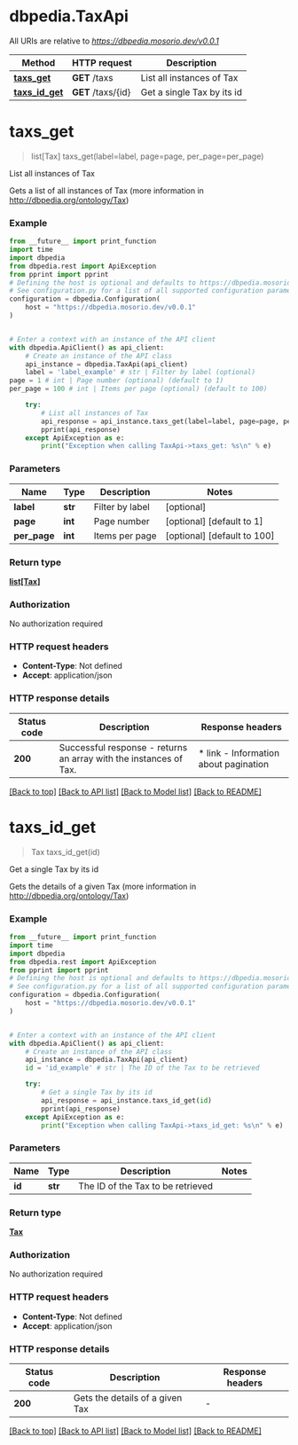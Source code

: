 # dbpedia.TaxApi

All URIs are relative to *https://dbpedia.mosorio.dev/v0.0.1*

Method | HTTP request | Description
------------- | ------------- | -------------
[**taxs_get**](TaxApi.md#taxs_get) | **GET** /taxs | List all instances of Tax
[**taxs_id_get**](TaxApi.md#taxs_id_get) | **GET** /taxs/{id} | Get a single Tax by its id


# **taxs_get**
> list[Tax] taxs_get(label=label, page=page, per_page=per_page)

List all instances of Tax

Gets a list of all instances of Tax (more information in http://dbpedia.org/ontology/Tax)

### Example

```python
from __future__ import print_function
import time
import dbpedia
from dbpedia.rest import ApiException
from pprint import pprint
# Defining the host is optional and defaults to https://dbpedia.mosorio.dev/v0.0.1
# See configuration.py for a list of all supported configuration parameters.
configuration = dbpedia.Configuration(
    host = "https://dbpedia.mosorio.dev/v0.0.1"
)


# Enter a context with an instance of the API client
with dbpedia.ApiClient() as api_client:
    # Create an instance of the API class
    api_instance = dbpedia.TaxApi(api_client)
    label = 'label_example' # str | Filter by label (optional)
page = 1 # int | Page number (optional) (default to 1)
per_page = 100 # int | Items per page (optional) (default to 100)

    try:
        # List all instances of Tax
        api_response = api_instance.taxs_get(label=label, page=page, per_page=per_page)
        pprint(api_response)
    except ApiException as e:
        print("Exception when calling TaxApi->taxs_get: %s\n" % e)
```

### Parameters

Name | Type | Description  | Notes
------------- | ------------- | ------------- | -------------
 **label** | **str**| Filter by label | [optional] 
 **page** | **int**| Page number | [optional] [default to 1]
 **per_page** | **int**| Items per page | [optional] [default to 100]

### Return type

[**list[Tax]**](Tax.md)

### Authorization

No authorization required

### HTTP request headers

 - **Content-Type**: Not defined
 - **Accept**: application/json

### HTTP response details
| Status code | Description | Response headers |
|-------------|-------------|------------------|
**200** | Successful response - returns an array with the instances of Tax. |  * link - Information about pagination <br>  |

[[Back to top]](#) [[Back to API list]](../README.md#documentation-for-api-endpoints) [[Back to Model list]](../README.md#documentation-for-models) [[Back to README]](../README.md)

# **taxs_id_get**
> Tax taxs_id_get(id)

Get a single Tax by its id

Gets the details of a given Tax (more information in http://dbpedia.org/ontology/Tax)

### Example

```python
from __future__ import print_function
import time
import dbpedia
from dbpedia.rest import ApiException
from pprint import pprint
# Defining the host is optional and defaults to https://dbpedia.mosorio.dev/v0.0.1
# See configuration.py for a list of all supported configuration parameters.
configuration = dbpedia.Configuration(
    host = "https://dbpedia.mosorio.dev/v0.0.1"
)


# Enter a context with an instance of the API client
with dbpedia.ApiClient() as api_client:
    # Create an instance of the API class
    api_instance = dbpedia.TaxApi(api_client)
    id = 'id_example' # str | The ID of the Tax to be retrieved

    try:
        # Get a single Tax by its id
        api_response = api_instance.taxs_id_get(id)
        pprint(api_response)
    except ApiException as e:
        print("Exception when calling TaxApi->taxs_id_get: %s\n" % e)
```

### Parameters

Name | Type | Description  | Notes
------------- | ------------- | ------------- | -------------
 **id** | **str**| The ID of the Tax to be retrieved | 

### Return type

[**Tax**](Tax.md)

### Authorization

No authorization required

### HTTP request headers

 - **Content-Type**: Not defined
 - **Accept**: application/json

### HTTP response details
| Status code | Description | Response headers |
|-------------|-------------|------------------|
**200** | Gets the details of a given Tax |  -  |

[[Back to top]](#) [[Back to API list]](../README.md#documentation-for-api-endpoints) [[Back to Model list]](../README.md#documentation-for-models) [[Back to README]](../README.md)

